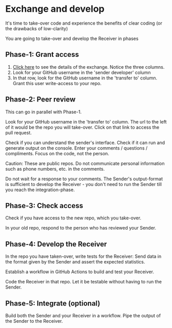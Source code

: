 # Exchange and develop

It's time to take-over code and experience the benefits of clear coding (or the drawbacks of low-clarity)

You are going to take-over and develop the Receiver in phases

## Phase-1: Grant access

1. [Click here](exchange-tcqm2.pdf) to see the details of the exchange. Notice the three columns.
1. Look for your GitHub username in the 'sender developer' column
1. In that row, look for the GitHub username in the 'transfer to' column. Grant this user write-access to your repo.

## Phase-2: Peer review

This can go in parallel with Phase-1.

Look for your GitHub username in the 'transfer to' column. The url to the left of it would be the repo you will take-over. Click on that link to access the pull request.

Check if you can understand the sender's interface. Check if it can run and generate output on the console. Enter your comments / questions / compliments. Focus on the code, not the person.

Caution: These are public repos. Do not communicate personal information such as phone numbers, etc. in the comments.

Do not wait for a response to your comments. The Sender's output-format is sufficient to develop the Receiver - you don't need to run the Sender till you reach the integration-phase.

## Phase-3: Check access

Check if you have access to the new repo, which you take-over.

In your old repo, respond to the person who has reviewed your Sender.

## Phase-4: Develop the Receiver

In the repo you have taken-over, write tests for the Receiver: Send data in the format given by the Sender and assert the expected statistics.

Establish a workflow in GitHub Actions to build and test your Receiver.

Code the Receiver in that repo. Let it be testable without having to run the Sender.

## Phase-5: Integrate (optional)

Build both the Sender and your Receiver in a workflow. Pipe the output of the Sender to the Receiver.
